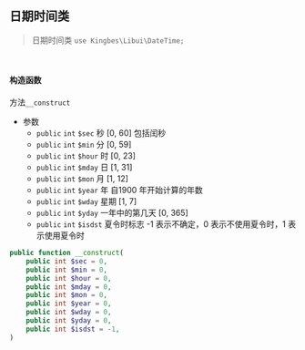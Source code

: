 ## 日期时间类

> 日期时间类 `use Kingbes\Libui\DateTime;`

<br>

#### 构造函数

方法`__construct`

- 参数
    - `public` `int` `$sec` 秒 [0, 60] 包括闰秒
    - `public` `int` `$min` 分 [0, 59]
    - `public` `int` `$hour` 时 [0, 23]
    - `public` `int` `$mday` 日 [1, 31]
    - `public` `int` `$mon` 月 [1, 12]
    - `public` `int` `$year` 年 自1900 年开始计算的年数
    - `public` `int` `$wday` 星期 [1, 7]
    - `public` `int` `$yday` 一年中的第几天 [0, 365]
    - `public` `int` `$isdst` 夏令时标志 -1 表示不确定，0 表示不使用夏令时，1 表示使用夏令时

```php
public function __construct(
    public int $sec = 0,
    public int $min = 0,
    public int $hour = 0,
    public int $mday = 0,
    public int $mon = 0,
    public int $year = 0,
    public int $wday = 0,
    public int $yday = 0,
    public int $isdst = -1,
)
```